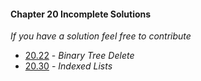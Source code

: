 #### Chapter 20 Incomplete Solutions

*If you have a solution feel free to contribute*

- [20.22](https://gitlab.com/siidney/Cpp-How-To-Program-9E/blob/master/Chapter20/exercises/20.22/) - *Binary Tree Delete*
- [20.30](https://gitlab.com/siidney/Cpp-How-To-Program-9E/blob/master/Chapter20/exercises/20.30/) - *Indexed Lists*
